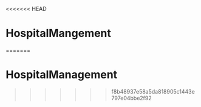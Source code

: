 <<<<<<< HEAD
# HospitalMangement
=======
# HospitalManagement
>>>>>>> f8b48937e58a5da818905c1443e797e04bbe2f92
